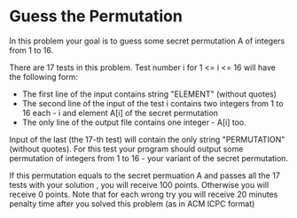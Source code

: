 # Guess the Permutation

In this problem your goal is to guess some secret permutation A of integers from 1 to 16.

There are 17 tests in this problem. Test number i for 1 <= i <= 16 will have the following form:

- The first line of the input contains string "ELEMENT" (without quotes)
- The second line of the input of the test i contains two integers from 1 to 16 each - i and element A[i] of the secret permutation
- The only line of the output file contains one integer - A[i] too.

Input of the last (the 17-th test) will contain the only string "PERMUTATION" (without quotes). For this test your program should output some permutation of integers from 1 to 16 - your variant of the secret permutation.

If this permutation equals to the secret permuation A and passes all the 17 tests with your solution , you will receive 100 points. Otherwise you will receive 0 points. Note that for each wrong try you will receive 20 minutes penalty time after you solved this problem (as in ACM ICPC format)
